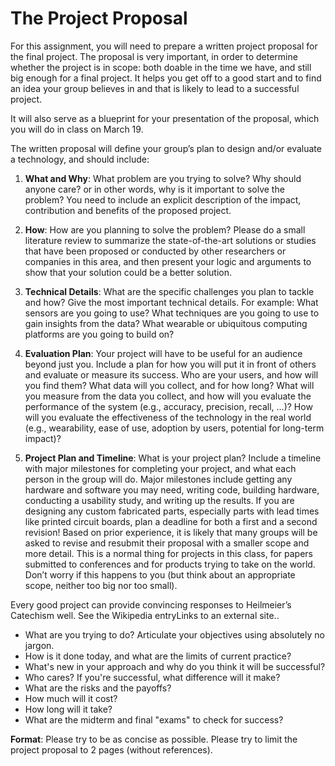 # The Project Proposal
For this assignment, you will need to prepare a written project proposal for the final project. The proposal is very important, in order to determine whether the project is in scope: both doable in the time we have, and still big enough for a final project. It helps you get off to a good start and to find an idea your group believes in and that is likely to lead to a successful project.

It will also serve as a blueprint for your presentation of the proposal, which you will do in class on March 19.

The written proposal will define your group’s plan to design and/or evaluate a technology, and should include:

1. **What and Why**: What problem are you trying to solve? Why should anyone care? or in other words, why is it important to solve the problem? You need to include an explicit description of the impact, contribution and benefits of the proposed project.
   
2. **How**: How are you planning to solve the problem? Please do a small literature review to summarize the state-of-the-art solutions or studies that have been proposed or conducted by other researchers or companies in this area, and then present your logic and arguments to show that your solution could be a better solution.
   
3. **Technical Details**: What are the specific challenges you plan to tackle and how? Give the most important technical details. For example: What sensors are you going to use? What techniques are you going to use to gain insights from the data? What wearable or ubiquitous computing platforms are you going to build on?
   
4. **Evaluation Plan**: Your project will have to be useful for an audience beyond just you. Include a plan for how you will put it in front of others and evaluate or measure its success. Who are your users, and how will you find them? What data will you collect, and for how long? What will you measure from the data you collect, and how will you evaluate the performance of the system (e.g., accuracy, precision, recall, …)? How will you evaluate the effectiveness of the technology in the real world (e.g., wearability, ease of use, adoption by users, potential for long-term impact)?
   
5. **Project Plan and Timeline**: What is your project plan? Include a timeline with major milestones for completing your project, and what each person in the group will do. Major milestones include getting any hardware and software you may need, writing code, building hardware, conducting a usability study, and writing up the results. If you are designing any custom fabricated parts, especially parts with lead times like printed circuit boards, plan a deadline for both a first and a second revision! 
Based on prior experience, it is likely that many groups will be asked to revise and resubmit their proposal with a smaller scope and more detail. This is a normal thing for projects in this class, for papers submitted to conferences and for products trying to take on the world. Don’t worry if this happens to you (but think about an appropriate scope, neither too big nor too small). 

Every good project can provide convincing responses to Heilmeier’s Catechism well. See the Wikipedia entryLinks to an external site..

- What are you trying to do? Articulate your objectives using absolutely no jargon.
- How is it done today, and what are the limits of current practice?
- What's new in your approach and why do you think it will be successful?
- Who cares? If you're successful, what difference will it make?
- What are the risks and the payoffs?
- How much will it cost?
- How long will it take?
- What are the midterm and final "exams" to check for success?

**Format**: Please try to be as concise as possible. Please try to limit the project proposal to 2 pages (without references). 